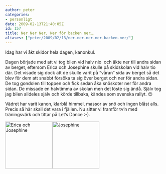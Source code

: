 ```yaml
---
author: peter
categories:
- personligt
date: 2009-02-13T21:40:05Z
id: 157
title: Ner Ner Ner, Ner för backen ner….
aliases: ["peter/2009/02/13/ner-ner-ner-ner-backen-ner/"]
---
```


Idag har vi åkt skidor hela dagen, kanonkul.

Dagen började med att vi tog bilen vid halv nio  och åkte ner till andra sidan av berget, eftersom Erica och Josephine skulle på skidskolan vid halv tio där. Det visade sig dock att de skulle varit på “våran” sida av berget så det blev för dem att snabbt försöka ta sig över berget och ner för andra sidan. De tog gondolen till toppen och fick sedan åka snöskoter ner för andra sidan. De missade en halvtimma av skolan men det löste sig ändå. Själv tog jag bilen alldeles själv och körde tillbaka, kändes som svenska rallyt. 😉

Vädret har varit kanon, klarblå himmel, massor av snö och ingen blåst alls. Precis så här skall det vara i fjällen. Nu sitter vi framför tv’n med träningsvärk och tittar på Let’s Dance :-).

<a title="Erica och Josephine" rel="lightbox[Skiing]" href="/files/2009/02/erica_och_josephine.jpg"><img src="/files/2009/02/erica_och_josephine-150x150.jpg" alt="Erica och Josephine" width="150" height="150" class="alignnone size-thumbnail wp-image-159" /></a><a title="Josephine" rel="lightbox[Skiing]" href="/files/2009/02/josephine.jpg"><img class="alignnone size-thumbnail wp-image-160" src="/files/2009/02/josephine-150x150.jpg" alt="Josephine" width="150" height="150" /></a>
